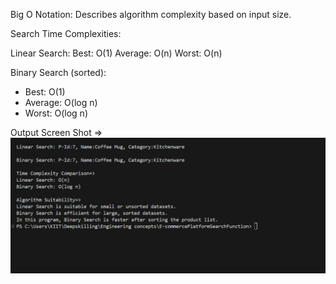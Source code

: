 Big O Notation:
Describes algorithm complexity based on input size.

Search Time Complexities:

Linear Search:
Best: O(1)
Average: O(n)
Worst: O(n)

Binary Search (sorted):
- Best: O(1)
- Average: O(log n)
- Worst: O(log n)

Output Screen Shot =>
![Project Folder](Search-output.png)


